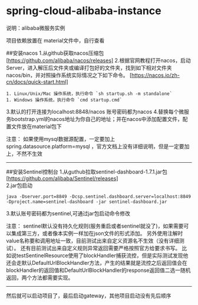 # spring-cloud-alibaba-instance
说明：alibaba微服务实例  

项目依赖放置在 material文件中，自行查看

##安装nacos
1.从github获取nacos压缩包
[https://github.com/alibaba/nacos/releases]
2.根据官网教程打开nacos，启动 Server，进入解压后文件夹或编译打包好的文件夹，找到如下相对文件夹 nacos/bin，并对照操作系统实际情况之下如下命令。
[https://nacos.io/zh-cn/docs/quick-start.html]  

  	1. Linux/Unix/Mac 操作系统，执行命令 `sh startup.sh -m standalone`
  	1. Windows 操作系统，执行命令 `cmd startup.cmd`
  	
3.默认的打开连接为localhost:8848/nacos 
  账号密码都为nacos
4.替换每个微服务bootstrap.yml的nacos地址为你自己的地址；并在nacos中添加配置文件，配置文件放在material包下
  	
注意： 如果使用mysql数据源配置，一定要加上 spring.datasource.platform=mysql ，官方文档上没有详细说明，但是一定要加上，不然不生效
 ****

##安装Sentinel控制台
1.从guthub拉取sentinel-dashboard-1.7.1.jar包
[https://github.com/alibaba/Sentinel/releases]  
2.jar包启动   

    java -Dserver.port=8849 -Dcsp.sentinel.dashboard.server=localhost:8849 -Dproject.name=sentinel-dashboard -jar sentinel-dashboard.jar
    
3.默认账号密码都为sentinel,可通过jar包启动命令修改

 注意： sentinel默认没有持久化规则(服务重启或者sentinel就没了)，如果需要可以集成第三方，或者像本实例一样加在json文件的形式添加。
 另外使用注解时value名称要和调用地址一致，目前测试出来自定义资源名不生效（没有详细测试）。
 还有目前测试出来自定义规则异常返回需要严格按照官方给要求书写。
 比如说testSentinelResource使用了blockHandler捕获流控，但是实际测试发现他还会走默认DefaultUrlBlockHandler方法，产生的结果就是流控之后返回值会在blockHandler的返回值和DefaultUrlBlockHandler的response返回值二选一随机返回，两个方法都需要实现。

****

然后就可以启动项目了，最后启动gateway，其他项目启动没有先后顺序
